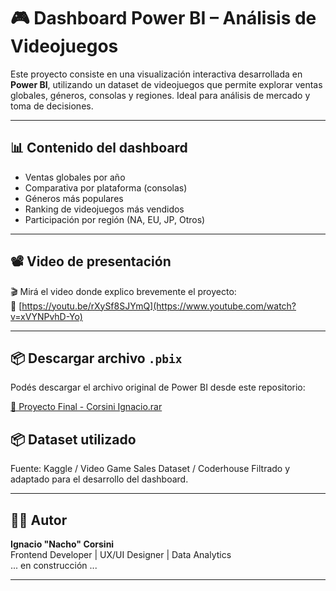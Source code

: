 # 🎮 Dashboard Power BI – Análisis de Videojuegos

Este proyecto consiste en una visualización interactiva desarrollada en **Power BI**, utilizando un dataset de videojuegos que permite explorar ventas globales, géneros, consolas y regiones. Ideal para análisis de mercado y toma de decisiones.

---

## 📊 Contenido del dashboard

- Ventas globales por año
- Comparativa por plataforma (consolas)
- Géneros más populares
- Ranking de videojuegos más vendidos
- Participación por región (NA, EU, JP, Otros)

---

## 📽️ Video de presentación

🎬 Mirá el video donde explico brevemente el proyecto:  
🔗 [https://youtu.be/rXySf8SJYmQ](https://www.youtube.com/watch?v=xVYNPvhD-Yo)

---

## 📦 Descargar archivo `.pbix`

Podés descargar el archivo original de Power BI desde este repositorio:

[🔽 Proyecto Final - Corsini Ignacio.rar](./Proyecto%20Final%20-%20Corsini%20Ignacio.rar) 



## 📦 Dataset utilizado

Fuente: Kaggle / Video Game Sales Dataset  / Coderhouse
Filtrado y adaptado para el desarrollo del dashboard.

---

## 🧑‍💻 Autor

**Ignacio "Nacho" Corsini**  
Frontend Developer | UX/UI Designer | Data Analytics  
... en construcción ...

---
